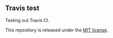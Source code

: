## Travis test

Testing out Travis CI.

This repository is released under the [MIT license](LICENSE.txt).
